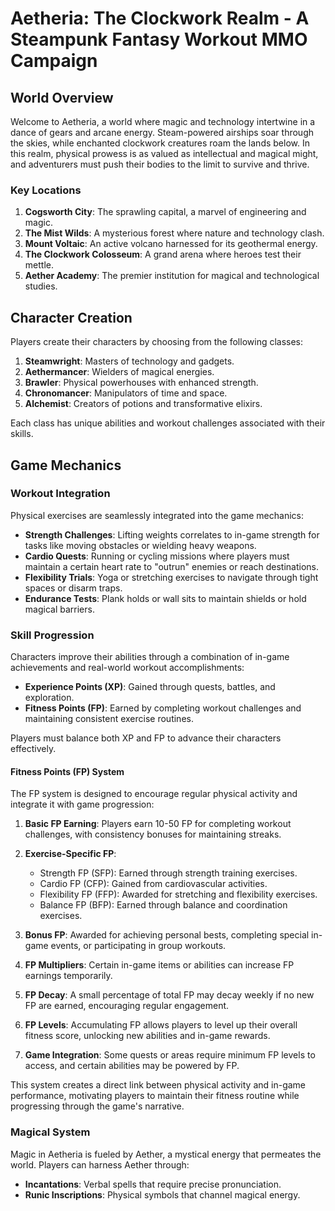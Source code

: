 # Aetheria: The Clockwork Realm - A Steampunk Fantasy Workout MMO Campaign

## World Overview

Welcome to Aetheria, a world where magic and technology intertwine in a dance of gears and arcane energy. Steam-powered airships soar through the skies, while enchanted clockwork creatures roam the lands below. In this realm, physical prowess is as valued as intellectual and magical might, and adventurers must push their bodies to the limit to survive and thrive.

### Key Locations

1. **Cogsworth City**: The sprawling capital, a marvel of engineering and magic.
2. **The Mist Wilds**: A mysterious forest where nature and technology clash.
3. **Mount Voltaic**: An active volcano harnessed for its geothermal energy.
4. **The Clockwork Colosseum**: A grand arena where heroes test their mettle.
5. **Aether Academy**: The premier institution for magical and technological studies.

## Character Creation

Players create their characters by choosing from the following classes:

1. **Steamwright**: Masters of technology and gadgets.
2. **Aethermancer**: Wielders of magical energies.
3. **Brawler**: Physical powerhouses with enhanced strength.
4. **Chronomancer**: Manipulators of time and space.
5. **Alchemist**: Creators of potions and transformative elixirs.

Each class has unique abilities and workout challenges associated with their skills.

## Game Mechanics

### Workout Integration

Physical exercises are seamlessly integrated into the game mechanics:

- **Strength Challenges**: Lifting weights correlates to in-game strength for tasks like moving obstacles or wielding heavy weapons.
- **Cardio Quests**: Running or cycling missions where players must maintain a certain heart rate to "outrun" enemies or reach destinations.
- **Flexibility Trials**: Yoga or stretching exercises to navigate through tight spaces or disarm traps.
- **Endurance Tests**: Plank holds or wall sits to maintain shields or hold magical barriers.

### Skill Progression

Characters improve their abilities through a combination of in-game achievements and real-world workout accomplishments:

- **Experience Points (XP)**: Gained through quests, battles, and exploration.
- **Fitness Points (FP)**: Earned by completing workout challenges and maintaining consistent exercise routines.

Players must balance both XP and FP to advance their characters effectively.

#### Fitness Points (FP) System

The FP system is designed to encourage regular physical activity and integrate it with game progression:

1. **Basic FP Earning**: Players earn 10-50 FP for completing workout challenges, with consistency bonuses for maintaining streaks.

2. **Exercise-Specific FP**:
   - Strength FP (SFP): Earned through strength training exercises.
   - Cardio FP (CFP): Gained from cardiovascular activities.
   - Flexibility FP (FFP): Awarded for stretching and flexibility exercises.
   - Balance FP (BFP): Earned through balance and coordination exercises.

3. **Bonus FP**: Awarded for achieving personal bests, completing special in-game events, or participating in group workouts.

4. **FP Multipliers**: Certain in-game items or abilities can increase FP earnings temporarily.

5. **FP Decay**: A small percentage of total FP may decay weekly if no new FP are earned, encouraging regular engagement.

6. **FP Levels**: Accumulating FP allows players to level up their overall fitness score, unlocking new abilities and in-game rewards.

7. **Game Integration**: Some quests or areas require minimum FP levels to access, and certain abilities may be powered by FP.

This system creates a direct link between physical activity and in-game performance, motivating players to maintain their fitness routine while progressing through the game's narrative.

### Magical System

Magic in Aetheria is fueled by Aether, a mystical energy that permeates the world. Players can harness Aether through:

- **Incantations**: Verbal spells that require precise pronunciation.
- **Runic Inscriptions**: Physical symbols that channel magical energy.